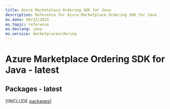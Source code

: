 ```yaml
---
title: Azure Marketplace Ordering SDK for Java
description: Reference for Azure Marketplace Ordering SDK for Java
ms.date: 09/22/2025
ms.topic: reference
ms.devlang: java
ms.service: marketplaceordering
---
```

# Azure Marketplace Ordering SDK for Java - latest
## Packages - latest
[!INCLUDE [packages](marketplace-ordering-index.md)]